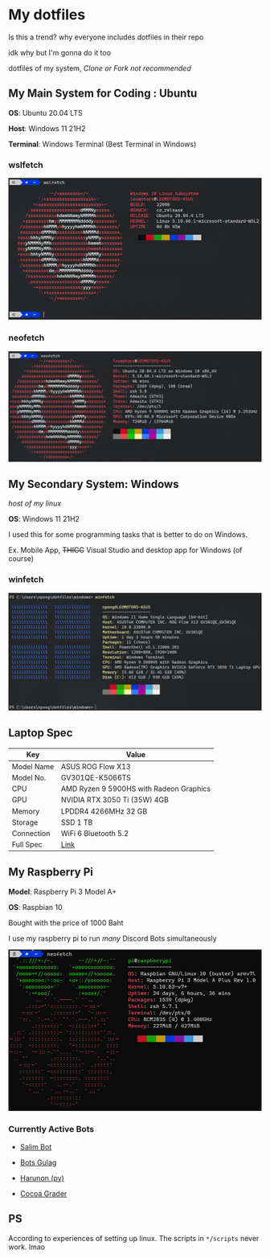 # My dotfiles

Is this a trend? why everyone includes dotfiles in their repo

idk why but I'm gonna do it too

dotfiles of my system, _Clone or Fork not recommended_

## My Main System for Coding : Ubuntu

**OS**: Ubuntu 20.04 LTS

**Host**: Windows 11 21H2

**Terminal**: Windows Terminal (Best Terminal in Windows)

### wslfetch

![wslfetch](./screenshots/wslfetch_220227.png)

### neofetch

![neofetch](./screenshots/neofetch_220227.png)

## My Secondary System: Windows

_host of my linux_

**OS**: Windows 11 21H2

I used this for some programming tasks that is better to do on Windows.

Ex. Mobile App, ~~THICC~~ Visual Studio and desktop app for Windows (of course)

### winfetch

![winfetch](./screenshots/winfetch_220318.png)

## Laptop Spec

| Key        | Value                                                                          |
| ---------- | ------------------------------------------------------------------------------ |
| Model Name | ASUS ROG Flow X13                                                              |
| Model No.  | GV301QE-K5066TS                                                                |
| CPU        | AMD Ryzen 9 5900HS with Radeon Graphics                                        |
| GPU        | NVIDIA RTX 3050 Ti (35W) 4GB                                                   |
| Memory     | LPDDR4 4266MHz 32 GB                                                           |
| Storage    | SSD 1 TB                                                                       |
| Connection | WiFi 6 Bluetooth 5.2                                                           |
| Full Spec  | [Link](https://rog.asus.com/th/laptops/rog-flow/2021-rog-flow-x13-series/spec) |

## My Raspberry Pi

**Model**: Raspberry Pi 3 Model A+

**OS**: Raspbian 10

Bought with the price of 1000 Baht

I use my raspberry pi to run _many_ Discord Bots simultaneously

![neofetch_pi](./screenshots/neofetch_pi_220227.png)

### Currently Active Bots

- [Salim Bot](https://github.com/Leomotors/Salim-Bot)

- [Bots Gulag](https://github.com/CarelessDev/bots-gulag)

- [Harunon (py)](https://github.com/CarelessDev/Harunon)

- [Cocoa Grader](https://github.com/Leomotors/cocoa-grader)

## PS

According to experiences of setting up linux. The scripts in `*/scripts` never work. lmao
